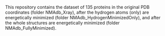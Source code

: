 This repository contains the dataset of 135 proteins in the original PDB
coordinates (folder NMAdb_Xray), after the hydrogen atoms (only) are energetically
minimized (folder NMAdb_HydrogenMinimizedOnly), and after the whole structures are energetically minimized (folder NMAdb_FullyMinimized). 
